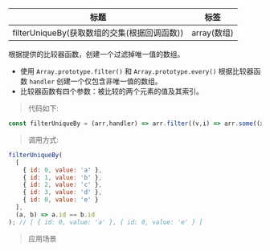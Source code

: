 |  标题   | 标签  |
|  ----  | ----  |
| filterUniqueBy(获取数组的交集(根据回调函数)) | array(数组) |

根据提供的比较器函数，创建一个过滤掉唯一值的数组。

* 使用 `Array.prototype.filter()` 和 `Array.prototype.every()` 根据比较器函数 `handler` 创建一个仅包含非唯一值的数组。
* 比较器函数有四个参数：被比较的两个元素的值及其索引。

> 代码如下:

```js
const filterUniqueBy = (arr,handler) => arr.filter((v,i) => arr.some((x,j) => (i !== j) === handler(v,x,i,j)));
```

> 调用方式:

```js
filterUniqueBy(
  [
    { id: 0, value: 'a' },
    { id: 1, value: 'b' },
    { id: 2, value: 'c' },
    { id: 3, value: 'd' },
    { id: 0, value: 'e' }
  ],
  (a, b) => a.id == b.id
); // [ { id: 0, value: 'a' }, { id: 0, value: 'e' } ]
```

> 应用场景